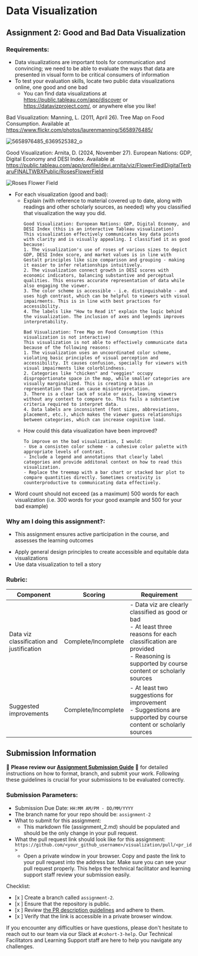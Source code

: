 # Data Visualization

## Assignment 2: Good and Bad Data Visualization

### Requirements:

- Data visualizations are important tools for communication and convincing; we need to be able to evaluate the ways that data are presented in visual form to be critical consumers of information 
- To test your evaluation skills, locate two public data visualizations online, one good and one bad  
    - You can find data visualizations at https://public.tableau.com/app/discover or https://datavizproject.com/, or anywhere else you like!

Bad Visualization: Manning, L. (2011, April 26). Tree Map on Food Consumption. Available at https://www.flickr.com/photos/laurenmanning/5658976485/

![5658976485_6369525382_o](https://github.com/user-attachments/assets/d2d10687-e40a-418e-a29e-3a3a1a045e06)

Good Visualization: Arnita, D. (2024, November 27). European Nations: GDP, Digital Economy and DESI Index. Available at https://public.tableau.com/app/profile/devi.arnita/viz/FlowerFiedlDigitalTerbaruFINALTWBXPublic/RosesFlowerField

![Roses Flower Field](https://github.com/user-attachments/assets/d06cdc16-de80-4f21-bdb2-4018863bb372)


- For each visualization (good and bad):  
    - Explain (with reference to material covered up to date, along with readings and other scholarly sources, as needed) why you classified that visualization the way you did.
      ```
      Good Visualization: European Nations: GDP, Digital Economy, and DESI Index (this is an interactive Tableau visualization)
      This visualization effectively communicates key data points with clarity and is visually appealing. I classified it as good because:
      1. The visualization's use of roses of various sizes to depict GDP, DESI Index score, and market values is in line with Gestalt principles like size comparison and grouping - making it easier to infer relationships intuitively.
      2. The visualization connect growth in DESI scores with economic indicators, balancing substantive and perceptual qualities. This ensures accurate representation of data while also engaging the viewer.
      3. The color scheme is accessible - i.e. distinguishable - and uses high contrast, which can be helpful to viewers with visual impairments. This is in line with best practices for accessibility.
      4. The labels like "How to Read it" explain the logic behind the visualization. The inclusion of axes and legends improves interpretability.

      Bad Visualization: Tree Map on Food Consumption (this visualization is not interactive)
      This visualization is not able to effectively communicate data because of the following reasons:
      1. The visualization uses an uncoordinated color scheme, violating basic principles of visual perception and accessibility. It causes confusion, specially for viewers with visual impairments like colorblindness.
      2. Categories like "chicken" and "veggies" occupy disproportionate space in the map, while smaller categories are visually marginalized. This is creating a bias in representation that can cause misinterpretation.
      3. There is a clear lack of scale or axis, leaving viewers without any context to compare to. This fails a substantive criteria required to interpret data.
      4. Data labels are inconsistent (font sizes, abbreviations, placement, etc.), which makes the viewer guess relationships between categories, which can increase cognitive load.
      ```
    - How could this data visualization have been improved?  
      ```
      To improve on the bad visualization, I would:
      - Use a consisten color scheme - a cohesive color palette with appropriate levels of contrast.
      - Include a legend and annotations that clearly label categories and provide additonal context on how to read this visualization.
      - Replace the treemap with a bar chart or stacked bar plot to compare quantities directly. Sometimes creativity is counterproductive to communicating data effectively.
      ```
- Word count should not exceed (as a maximum) 500 words for each visualization (i.e. 
300 words for your good example and 500 for your bad example)

### Why am I doing this assignment?:

- This assignment ensures active participation in the course, and assesses the learning outcomes
* Apply general design principles to create accessible and equitable data visualizations
* Use data visualization to tell a story

### Rubric:

| Component               | Scoring   | Requirement                                                 |
|-------------------------|-----------|-------------------------------------------------------------|
| Data viz classification and justification | Complete/Incomplete | - Data viz are clearly classified as good or bad<br />- At least three reasons for each classification are provided<br />- Reasoning is supported by course content or scholarly sources |
| Suggested improvements  | Complete/Incomplete | - At least two suggestions for improvement<br />- Suggestions are supported by course content or scholarly sources |

## Submission Information

🚨 **Please review our [Assignment Submission Guide](https://github.com/UofT-DSI/onboarding/blob/main/onboarding_documents/submissions.md)** 🚨 for detailed instructions on how to format, branch, and submit your work. Following these guidelines is crucial for your submissions to be evaluated correctly.

### Submission Parameters:
* Submission Due Date: `HH:MM AM/PM - DD/MM/YYYY`
* The branch name for your repo should be: `assignment-2`
* What to submit for this assignment:
    * This markdown file (assignment_2.md) should be populated and should be the only change in your pull request.
* What the pull request link should look like for this assignment: `https://github.com/<your_github_username>/visualization/pull/<pr_id>`
    * Open a private window in your browser. Copy and paste the link to your pull request into the address bar. Make sure you can see your pull request properly. This helps the technical facilitator and learning support staff review your submission easily.

Checklist:
- [x ] Create a branch called `assignment-2`.
- [x ] Ensure that the repository is public.
- [x ] Review [the PR description guidelines](https://github.com/UofT-DSI/onboarding/blob/main/onboarding_documents/submissions.md#guidelines-for-pull-request-descriptions) and adhere to them.
- [x ] Verify that the link is accessible in a private browser window.

If you encounter any difficulties or have questions, please don't hesitate to reach out to our team via our Slack at `#cohort-3-help`. Our Technical Facilitators and Learning Support staff are here to help you navigate any challenges.
